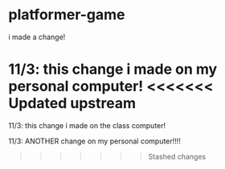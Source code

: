 # platformer-game

i made a change!

11/3: this change i made on my personal computer!
<<<<<<< Updated upstream
=======

11/3: this change i made on the class computer!

11/3: ANOTHER change on my personal computer!!!!
>>>>>>> Stashed changes
